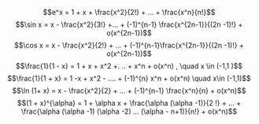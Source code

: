 $$e^x = 1 + x + \frac{x^2}{2!} + ... +  \frac{x^n}{n!}$$
$$\sin x = x - \frac{x^2}{3!} +... + (-1)^{n-1} \frac{x^{2n-1}}{(2n -1)!}  + o(x^{2n-1})$$
$$\cos x = x - \frac{x^2}{2!} + ... + (-1)^{n-1}\frac{x^{2n-1}}{(2n -1)!} + o(x^{2n-1})$$
$$\frac{1}{1 - x} = 1 + x + x^2 +. .. + x^n + o(x^n) , \quad x \in  (-1,1 )$$
$$\frac{1}{1 +  x} = 1 -x  + x^2 - .... + (-1)^{n} x^n + o(x^n) \quad x\in (-1,1)$$
$$\ln (1+ x) = x - \frac{x^2}{2} + ... + (-1)^{n-1} \frac{x^n}{n} + o(x^n)$$
$$(1 + x)^{\alpha} = 1 + \alpha x + \frac{\alpha (\alpha -1)}{2 !} + ... + \frac{\alpha (\alpha -1) (\alpha -2) ... (\alpha - n+1)}{n!} + o(x^n)$$
